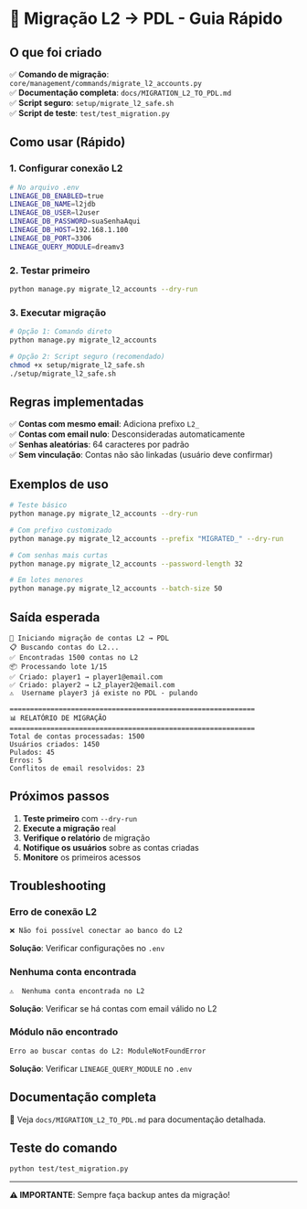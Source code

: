 # 🚀 Migração L2 → PDL - Guia Rápido

## O que foi criado

✅ **Comando de migração**: `core/management/commands/migrate_l2_accounts.py`  
✅ **Documentação completa**: `docs/MIGRATION_L2_TO_PDL.md`  
✅ **Script seguro**: `setup/migrate_l2_safe.sh`  
✅ **Script de teste**: `test/test_migration.py`  

## Como usar (Rápido)

### 1. Configurar conexão L2
```bash
# No arquivo .env
LINEAGE_DB_ENABLED=true
LINEAGE_DB_NAME=l2jdb
LINEAGE_DB_USER=l2user
LINEAGE_DB_PASSWORD=suaSenhaAqui
LINEAGE_DB_HOST=192.168.1.100
LINEAGE_DB_PORT=3306
LINEAGE_QUERY_MODULE=dreamv3
```

### 2. Testar primeiro
```bash
python manage.py migrate_l2_accounts --dry-run
```

### 3. Executar migração
```bash
# Opção 1: Comando direto
python manage.py migrate_l2_accounts

# Opção 2: Script seguro (recomendado)
chmod +x setup/migrate_l2_safe.sh
./setup/migrate_l2_safe.sh
```

## Regras implementadas

✅ **Contas com mesmo email**: Adiciona prefixo `L2_`  
✅ **Contas com email nulo**: Desconsideradas automaticamente  
✅ **Senhas aleatórias**: 64 caracteres por padrão  
✅ **Sem vinculação**: Contas não são linkadas (usuário deve confirmar)  

## Exemplos de uso

```bash
# Teste básico
python manage.py migrate_l2_accounts --dry-run

# Com prefixo customizado
python manage.py migrate_l2_accounts --prefix "MIGRATED_" --dry-run

# Com senhas mais curtas
python manage.py migrate_l2_accounts --password-length 32

# Em lotes menores
python manage.py migrate_l2_accounts --batch-size 50
```

## Saída esperada

```
🚀 Iniciando migração de contas L2 → PDL
📋 Buscando contas do L2...
✅ Encontradas 1500 contas no L2
📦 Processando lote 1/15
✅ Criado: player1 → player1@email.com
✅ Criado: player2 → L2_player2@email.com
⚠️  Username player3 já existe no PDL - pulando

============================================================
📊 RELATÓRIO DE MIGRAÇÃO
============================================================
Total de contas processadas: 1500
Usuários criados: 1450
Pulados: 45
Erros: 5
Conflitos de email resolvidos: 23
```

## Próximos passos

1. **Teste primeiro** com `--dry-run`
2. **Execute a migração** real
3. **Verifique o relatório** de migração
4. **Notifique os usuários** sobre as contas criadas
5. **Monitore** os primeiros acessos

## Troubleshooting

### Erro de conexão L2
```bash
❌ Não foi possível conectar ao banco do L2
```
**Solução**: Verificar configurações no `.env`

### Nenhuma conta encontrada
```bash
⚠️  Nenhuma conta encontrada no L2
```
**Solução**: Verificar se há contas com email válido no L2

### Módulo não encontrado
```bash
Erro ao buscar contas do L2: ModuleNotFoundError
```
**Solução**: Verificar `LINEAGE_QUERY_MODULE` no `.env`

## Documentação completa

📖 Veja `docs/MIGRATION_L2_TO_PDL.md` para documentação detalhada.

## Teste do comando

```bash
python test/test_migration.py
```

---

**⚠️ IMPORTANTE**: Sempre faça backup antes da migração! 